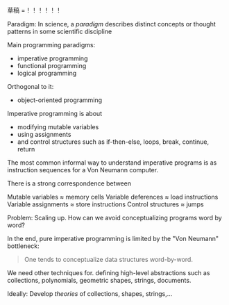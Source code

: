 草稿 =！！！！！！


Paradigm: In science, a *paradigm* describes distinct concepts or thought patterns in some scientific discipline

Main programming paradigms:

* imperative programming
* functional programming
* logical programming

Orthogonal to it:

* object-oriented programming


Imperative programming is about

* modifying mutable variables
* using assignments
* and control structures such as if-then-else, loops, break, continue, return

The most common informal way to understand imperative programs is as instruction sequences for a Von Neumann computer.

There is a strong correspondence between

Mutable variables $\approx$ memory cells
Variable deferences $\approx$ load instructions
Variable assignments $\approx$ store instructions
Control structures $\approx$ jumps

Problem: Scaling up. How can we avoid conceptualizing programs word by word?

In the end, pure imperative programming is limited by the "Von Neumann" bottleneck:

> One tends to conceptualize data structures word-by-word.

We need other techniques for. defining high-level abstractions such as collections, polynomials, geometric shapes, strings, documents.

Ideally: Develop *theories* of collections, shapes, strings,...